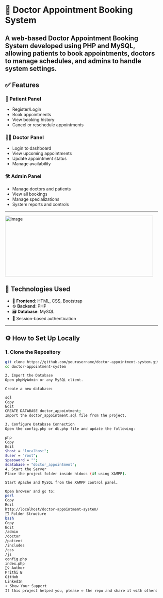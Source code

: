 # 🏥 Doctor Appointment Booking System

A web-based Doctor Appointment Booking System developed using **PHP** and **MySQL**, allowing patients to book appointments, doctors to manage schedules, and admins to handle system settings.
---
## ✅ Features
### 👤 Patient Panel
- Register/Login
- Book appointments
- View booking history
- Cancel or reschedule appointments

### 👨‍⚕️ Doctor Panel
- Login to dashboard
- View upcoming appointments
- Update appointment status
- Manage availability

### 🛠️ Admin Panel
- Manage doctors and patients
- View all bookings
- Manage specializations
- System reports and controls

---
<img width="488" height="200" alt="image" src="https://github.com/user-attachments/assets/35b37272-9748-40c6-b6aa-37a8500493ce" />


## 🔧 Technologies Used

- 🧱 **Frontend**: HTML, CSS, Bootstrap
- ⚙️ **Backend**: PHP
- 🗃️ **Database**: MySQL
- 🔐 Session-based authentication

---

## ⚙️ How to Set Up Locally

### 1. Clone the Repository

```bash
git clone https://github.com/yourusername/doctor-appointment-system.git
cd doctor-appointment-system

2. Import the Database
Open phpMyAdmin or any MySQL client.

Create a new database:

sql
Copy
Edit
CREATE DATABASE doctor_appointment;
Import the doctor_appointment.sql file from the project.

3. Configure Database Connection
Open the config.php or db.php file and update the following:

php
Copy
Edit
$host = "localhost";
$user = "root";
$password = "";
$database = "doctor_appointment";
4. Start the Server
Place the project folder inside htdocs (if using XAMPP).

Start Apache and MySQL from the XAMPP control panel.

Open browser and go to:
perl
Copy
Edit
http://localhost/doctor-appointment-system/
🗂️ Folder Structure
bash
Copy
Edit
/admin
/doctor
/patient
/includes
/css
/js
config.php
index.php
🙋‍♀️ Author
Prithi B
GitHub
LinkedIn
⭐ Show Your Support
If this project helped you, please ⭐ the repo and share it with others!
